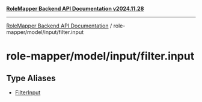 [**RoleMapper Backend API Documentation v2024.11.28**](../../../../README.md)

***

[RoleMapper Backend API Documentation](../../../../modules.md) / role-mapper/model/input/filter.input

# role-mapper/model/input/filter.input

## Type Aliases

- [FilterInput](type-aliases/FilterInput.md)
